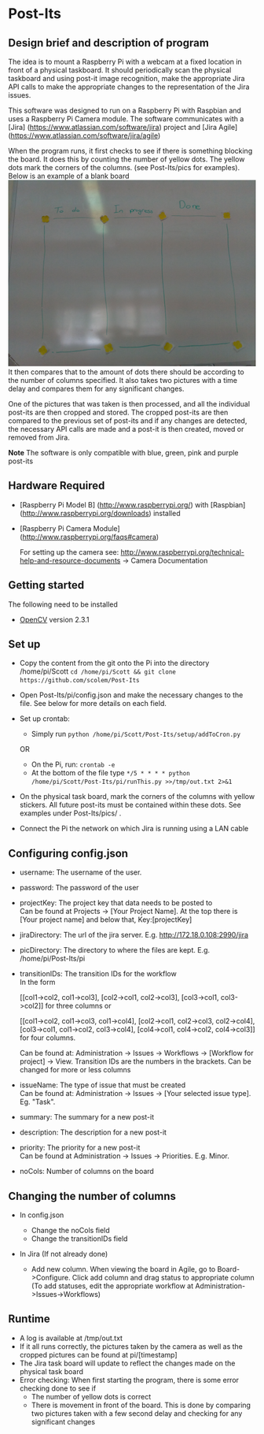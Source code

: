 Post-Its
========
Design brief and description of program 
---
The idea is to mount a Raspberry Pi with a webcam at a fixed location in front of a physical taskboard. It should periodically scan the physical taskboard and using post-it image recognition, make the appropriate Jira API calls to make the appropriate changes to the representation of the Jira issues.

This software was designed to run on a Raspberry Pi with Raspbian and uses a Raspberry Pi Camera module. The software communicates with a [Jira] (https://www.atlassian.com/software/jira) project and [Jira Agile] (https://www.atlassian.com/software/jira/agile)

When the program runs, it first checks to see if there is something blocking the board. It does this by counting the number of yellow dots. The yellow dots mark the corners of the columns. (see Post-Its/pics for examples). Below is an example of a blank board ![Sample blank board](/pics/pic1-board.jpg)
It then compares that to the amount of dots there should be according to the number of columns specified. It also takes two pictures with a time delay and compares them for any significant changes. 

One of the pictures that was taken is then processed, and all the individual post-its are then cropped and stored. The cropped post-its are then compared to the previous set of post-its and if any changes are detected, the necessary API calls are made and a post-it is then created, moved or removed from Jira.

**Note** The software is only compatible with blue, green, pink and purple post-its

Hardware Required
---
- [Raspberry Pi Model B] (http://www.raspberrypi.org/) with [Raspbian] (http://www.raspberrypi.org/downloads) installed
- [Raspberry Pi Camera Module] (http://www.raspberrypi.org/faqs#camera) 
  
  For setting up the camera see: http://www.raspberrypi.org/technical-help-and-resource-documents -> Camera Documentation

Getting started
---
The following need to be installed

- [OpenCV](http://opencv.org/) version 2.3.1

Set up
--
- Copy the content from the git onto the Pi into the directory /home/pi/Scott `cd /home/pi/Scott && git clone https://github.com/scolem/Post-Its`
- Open Post-Its/pi/config.json and make the necessary changes to the file. See below for more details on each field.
- Set up crontab:
  - Simply run `python /home/pi/Scott/Post-Its/setup/addToCron.py`
 
  OR
  
  - On the Pi, run: `crontab -e`  
  - At the bottom of the file type `*/5 * * * * python /home/pi/Scott/Post-Its/pi/runThis.py >>/tmp/out.txt 2>&1` 
- On the physical task board, mark the corners of the columns with yellow stickers. All future post-its must be contained within these dots. See examples under Post-Its/pics/ . 
- Connect the Pi the network on which Jira is running using a LAN cable


Configuring config.json
---

- username:  The username of the user.

- password:  The password of the user

- projectKey:  The project key that data needs to be posted to  
  Can be found at Projects -> [Your Project Name]. At the top there is [Your project name] and below that, Key:[projectKey]
  
- jiraDirectory: The url of the jira server. E.g. http://172.18.0.108:2990/jira

- picDirectory:  The directory to where the files are kept. E.g. /home/pi/Post-Its/pi

- transitionIDs: The transition IDs for the workflow  
  In the form 
  
  [[col1->col2, col1->col3], [col2->col1, col2->col3], [col3->col1, col3->col2]] for three columns or 
  
  [[col1->col2, col1->col3, col1->col4], [col2->col1, col2->col3, col2->col4], [col3->col1, col1->col2, col3->col4], [col4->col1, col4->col2, col4->col3]] for four columns. 

  Can be found at: Administration -> Issues -> Workflows -> [Workflow for project] -> View. Transition IDs are the numbers in the brackets. Can be changed for more or less columns

- issueName: The type of issue that must be created  
  Can be found at: Administration -> Issues -> [Your selected issue type]. Eg. "Task".

- summary: The summary for a new post-it

- description: The description for a new post-it

- priority:  The priority for a new post-it  
  Can be found at Administration -> Issues -> Priorities. E.g. Minor.

- noCols:  Number of columns on the board

Changing the number of columns
--
- In config.json
  - Change the noCols field
  - Change the transitionIDs field

- In Jira (If not already done)
  - Add new column. When viewing the board in Agile, go to Board->Configure. Click add column and drag status to appropriate column (To add statuses, edit the appropriate workflow at Administration->Issues->Workflows)


Runtime
---
- A log is available at /tmp/out.txt
- If it all runs correctly, the pictures taken by the camera as well as the cropped pictures can be found at pi/[timestamp]
- The Jira task board will update to reflect the changes made on the physical task board
- Error checking:
  When first starting the program, there is some error checking done to see if
  - The number of yellow dots is correct
  - There is movement in front of the board. This is done by comparing two pictures taken with a few second delay and checking for any significant changes
